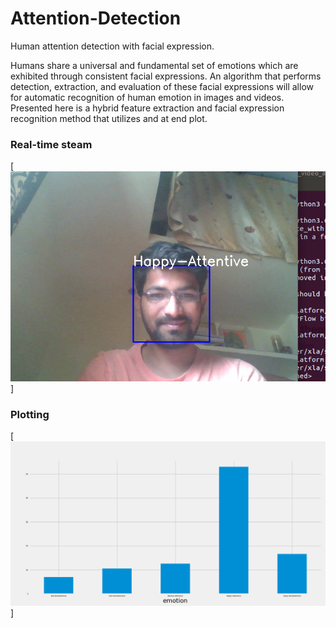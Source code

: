 # Attention-Detection
Human attention detection with facial expression.

Humans share a universal and fundamental set of emotions which are exhibited through consistent facial expressions. An algorithm that performs detection, extraction, and evaluation of these facial expressions will allow for automatic recognition of human emotion in images and videos. Presented here is a hybrid feature extraction and facial expression recognition method that utilizes and at end plot.
### Real-time steam
[![Real](https://github.com/ShrikantNande/Attention-Detection/blob/main/real.png)]
### Plotting 
[![Plot](https://github.com/ShrikantNande/Attention-Detection/blob/main/bar.png)]

